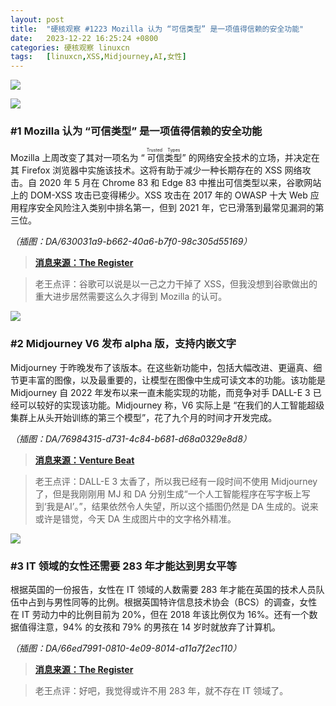 ```yaml
---
layout: post
title:	"硬核观察 #1223 Mozilla 认为 “可信类型” 是一项值得信赖的安全功能"
date:	2023-12-22 16:25:24 +0800 
categories:	硬核观察 linuxcn 
tags:	[linuxcn,XSS,Midjourney,AI,女性]
---
```



![](/Asserts/Images//attachment/album/202312/22/162325lfgmgfi4f00mf5ff.jpg)


![](/Asserts/Images//attachment/album/202312/22/162335f8528au52yo25558.png)


### #1 Mozilla 认为 “可信类型” 是一项值得信赖的安全功能


Mozilla 上周改变了其对一项名为 “<ruby> 可信类型 <rt>  Trusted Types </rt></ruby>” 的网络安全技术的立场，并决定在其 Firefox 浏览器中实施该技术。这将有助于减少一种长期存在的 XSS 网络攻击。自 2020 年 5 月在 Chrome 83 和 Edge 83 中推出可信类型以来，谷歌网站上的 DOM-XSS 攻击已变得稀少。XSS 攻击在 2017 年的 OWASP 十大 Web 应用程序安全风险注入类别中排名第一，但到 2021 年，它已滑落到最常见漏洞的第三位。


*（插图：DA/630031a9-b662-40a6-b7f0-98c305d55169）*



> 
> **[消息来源：The Register](https://www.theregister.com/2023/12/21/mozilla_decides_trusted_types_is/)**
> 
> 
> 



> 
> 老王点评：谷歌可以说是以一己之力干掉了 XSS，但我没想到谷歌做出的重大进步居然需要这么久才得到 Mozilla 的认可。
> 
> 
> 


![](/Asserts/Images//attachment/album/202312/22/162358r7fdd77504efffu4.png)


### #2 Midjourney V6 发布 alpha 版，支持内嵌文字


Midjourney 于昨晚发布了该版本。在这些新功能中，包括大幅改进、更逼真、细节更丰富的图像，以及最重要的，让模型在图像中生成可读文本的功能。该功能是 Midjourney 自 2022 年发布以来一直未能实现的功能，而竞争对手 DALL-E 3 已经可以较好的实现该功能。Midjourney 称，V6 实际上是 “在我们的人工智能超级集群上从头开始训练的第三个模型”，花了九个月的时间才开发完成。


*（插图：DA/76984315-d731-4c84-b681-d68a0329e8d8）*



> 
> **[消息来源：Venture Beat](https://venturebeat.com/ai/midjourney-v6-is-here-with-in-image-text-and-completely-overhauled-prompting/)**
> 
> 
> 



> 
> 老王点评：DALL-E 3 太香了，所以我已经有一段时间不使用 Midjourney 了，但是我刚刚用 MJ 和 DA 分别生成“一个人工智能程序在写字板上写到‘我是AI’。”，结果依然令人失望，所以这个插图仍然是 DA 生成的。说来或许是错觉，今天 DA 生成图片中的文字格外精准。
> 
> 
> 


![](/Asserts/Images//attachment/album/202312/22/162507g68r8dr4cszs8d1e.png)


### #3 IT 领域的女性还需要 283 年才能达到男女平等


根据英国的一份报告，女性在 IT 领域的人数需要 283 年才能在英国的技术人员队伍中占到与男性同等的比例。根据英国特许信息技术协会（BCS）的调查，女性在 IT 劳动力中的比例目前为 20%，但在 2018 年该比例仅为 16%。还有一个数据值得注意，94% 的女孩和 79% 的男孩在 14 岁时就放弃了计算机。


*（插图：DA/66ed7991-0810-4e09-8014-a11a7f2ec110）*



> 
> **[消息来源：The Register](https://www.theregister.com/2023/12/20/gender_gap_it_employment/)**
> 
> 
> 



> 
> 老王点评：好吧，我觉得或许不用 283 年，就不存在 IT 领域了。
> 
> 
>
